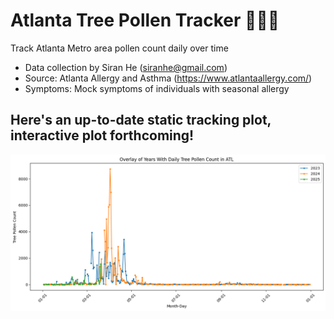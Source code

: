 # Atlanta Tree Pollen Tracker :monocle_face::cherry_blossom::mask: 
Track Atlanta Metro area pollen count daily over time
-  Data collection by Siran He (siranhe@gmail.com)
-  Source: Atlanta Allergy and Asthma (https://www.atlantaallergy.com/)
-  Symptoms: Mock symptoms of individuals with seasonal allergy

## Here's an up-to-date static tracking plot, interactive plot forthcoming!

![](https://github.com/siranhe/atl.pollen/blob/main/output/static_tracking_plot.png)
